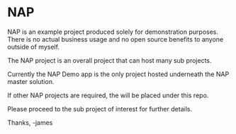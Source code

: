 # NAP

NAP is an example project produced solely for demonstration purposes.  There is no actual business usage and no open source benefits to anyone outside of myself.

The NAP project is an overall project that can host many sub projects.

Currently the NAP Demo app is the only project hosted underneath the NAP master solution.

If other NAP projects are required, the will be placed under this repo.

Please proceed to the sub project of interest for further details.

Thanks,
-james
